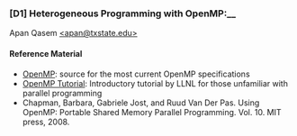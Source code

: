 ### [D1] Heterogeneous Programming with OpenMP:__
Apan Qasem [\<apan@txstate.edu\>](apan@txstate.edu)


#### Reference Material 

* [OpenMP](http://www.openmp.org/): source for the most current OpenMP specifications
* [OpenMP Tutorial](https://computing.llnl.gov/tutorials/openMP/): Introductory tutorial by LLNL for
  those unfamiliar with parallel programming 
* Chapman, Barbara, Gabriele Jost, and Ruud Van Der Pas. Using OpenMP: Portable Shared Memory
  Parallel Programming. Vol. 10. MIT press, 2008.


